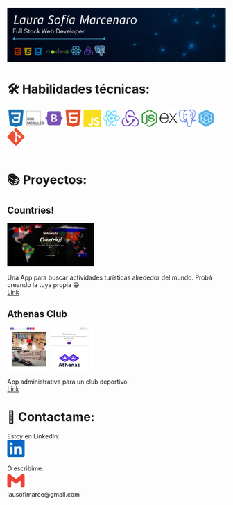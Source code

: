 <p align='center'>
  <img src='./Imagenes/Full Stack Web GitHub.png' alt='Banner introduction' />
</p>

# 🛠 Habilidades técnicas:
<div>
  <img height='40' width='40' src='./Logos/css3.svg' title='CSS' alt='css'/>
  <img height='40' width='40' src='./Logos/cssmodules.svg' title='CSS modules' alt='cssModules'/>
  <img height='40' width='40' src='./Logos/bootstrap.svg' title='Bootstrap' alt='bootstrap'/>
  <img height='40' width='40' src='./Logos/html5.svg' title='HTML 5' alt='html5'/>
  <img height='40' width='40' src='./Logos/javascript.svg' title='JavaScript' alt='javascript'/>
  <img height='40' width='40' src='./Logos/react.svg' title='ReactJs' alt='react'/>
  <img height='40' width='40' src='./Logos/redux.svg' title='Redux' alt='redux'/>
  <img height='40' width='40' src='./Logos/nodedotjs.svg' title='Node.js' alt='nodeJs'/>
  <img height='40' width='40' src='./Logos/express.svg' title='Express.js' alt='express'/>
  <img height='40' width='40' src='./Logos/postgresql.svg' title='PostgreSQL' alt='postgres'/>
  <img height='40' width='40' src='./Logos/sequelize.svg' title='Sequelize' alt='sequelize'/>
  <img height='40' width='40' src='./Logos/git.svg' title='Git' alt='git'/>
</div>
<br>

# 📚 Proyectos:
<div>

  ## Countries!
  <p>
    <img height='100' width='200' src='./Imagenes/LandingPI.png' />
  </p>
  <p>
    Una App para buscar actividades turísticas alrededor del mundo.
    Probá creando la tuya propia 😁 <br>
    <a href='https://countriesaroundtheworld.netlify.app/'>Link</a>
  </p>

  ## Athenas Club
  <p>
    <img height='100' width='200' src='./Imagenes/LandingPF.png' />
  </p>
  <p>
    App administrativa para un club deportivo.<br>
    <a href='https://github.com/MATarg81/proyecto-final'>Link</a>
  </p>
</div>

# 📎 Contactame:
<p>
  Estoy en LinkedIn: <br>
  <a href='https://www.bleepstatic.com/content/hl-images/2018/07/13/GitHub-logo.png'>
    <img height='40' width='40' src='./Logos/linkedin.svg' title='LinkedIn' alt='linkedin'/>
  </a>
</p>
<p>
  O escribime: <br>
  <img height='40' width='40' src='./Logos/gmail.svg'/> <br>
   lausofimarce@gmail.com
</p>
<!--
**Azrux/Azrux** is a ✨ _special_ ✨ repository because its `README.md` (this file) appears on your GitHub profile.

Here are some ideas to get you started:

- 🔭 I’m currently working on ...
- 🌱 I’m currently learning ...
- 👯 I’m looking to collaborate on ...
- 🤔 I’m looking for help with ...
- 💬 Ask me about ...
- 📫 How to reach me: ...
- 😄 Pronouns: ...
- ⚡ Fun fact: ...
-->
